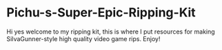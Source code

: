 # Pichu-s-Super-Epic-Ripping-Kit
Hi yes welcome to my ripping kit, this is where I put resources for making SiIvaGunner-style high quality video game rips. Enjoy!
